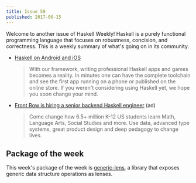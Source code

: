 ```yaml
---
title: Issue 59
published: 2017-06-15
---
```


Welcome to another issue of Haskell Weekly!
Haskell is a purely functional programming language that focuses on robustness, concision, and correctness.
This is a weekly summary of what's going on in its community.

-   [Haskell on Android and iOS](http://keera.co.uk/blog/2017/06/01/haskell-android-ios/)

    > With our framework, writing professional Haskell apps and games becomes a reality. In minutes one can have the complete toolchain and see the first app running on a phone or published on the online store. If you weren't considering using Haskell yet, we hope you soon change your mind.

-   [Front Row is hiring a senior backend Haskell engineer](https://frontrow.workable.com/j/463B843754) (ad)

    > Come change how 6.5+ million K-12 US students learn Math, Language Arts, Social Studies and more. Use data, advanced type systems, great product design and deep pedagogy to change lives.

## Package of the week

This week's package of the week is [generic-lens](https://hackage.haskell.org/package/generic-lens-0.2.0.0),
a library that exposes generic data structure operations as lenses.
